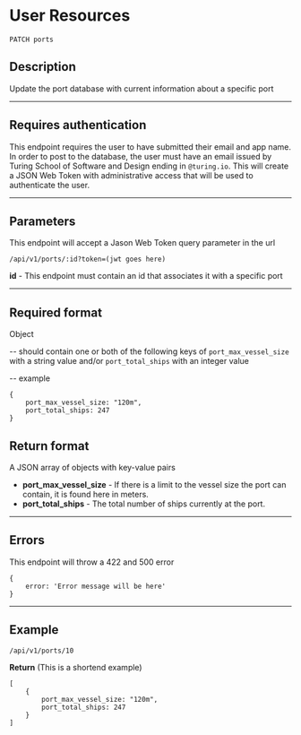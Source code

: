 # User Resources

    PATCH ports

## Description
Update the port database with current information about a specific port

***

## Requires authentication
This endpoint requires the user to have submitted their email and app name.  In order to post to the database, the user must have an email issued by Turing School of Software and Design ending in `@turing.io`.  This will create a JSON Web Token with administrative access that will be used to authenticate the user.

***

## Parameters
This endpoint will accept a Jason Web Token query parameter in the url

    /api/v1/ports/:id?token=(jwt goes here)
    
**id** - This endpoint must contain an id that associates it with a specific port

***

## Required format
Object

  -- should contain one or both of the following keys of `port_max_vessel_size` with a string value and/or `port_total_ships` with an integer value
  
  -- example

```
{ 
	port_max_vessel_size: "120m",
	port_total_ships: 247 
}
```

## Return format

A JSON array of objects with key-value pairs

- **port_max_vessel_size** - If there is a limit to the vessel size the port can contain, it is found here in meters.
- **port_total_ships** - The total number of ships currently at the port.

***

## Errors
This endpoint will throw a 422  and 500 error

```
{ 
	error: 'Error message will be here'
}
```

***

## Example

    /api/v1/ports/10

**Return** (This is a shortend example)

``` 
[
	{ 
	    port_max_vessel_size: "120m",
	    port_total_ships: 247 
	}
]
```